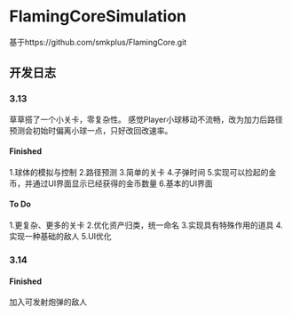 # FlamingCoreSimulation

基于https://github.com/smkplus/FlamingCore.git


## 开发日志

### 3.13
草草搭了一个小关卡，零复杂性。
感觉Player小球移动不流畅，改为加力后路径预测会初始时偏离小球一点，只好改回改速率。
#### Finished
1.球体的模拟与控制
2.路径预测
3.简单的关卡
4.子弹时间
5.实现可以捡起的金币，并通过UI界面显示已经获得的金币数量
6.基本的UI界面

#### To Do
1.更复杂、更多的关卡
2.优化资产归类，统一命名
3.实现具有特殊作用的道具
4.实现一种基础的敌人
5.UI优化

### 3.14

#### Finished
加入可发射炮弹的敌人
